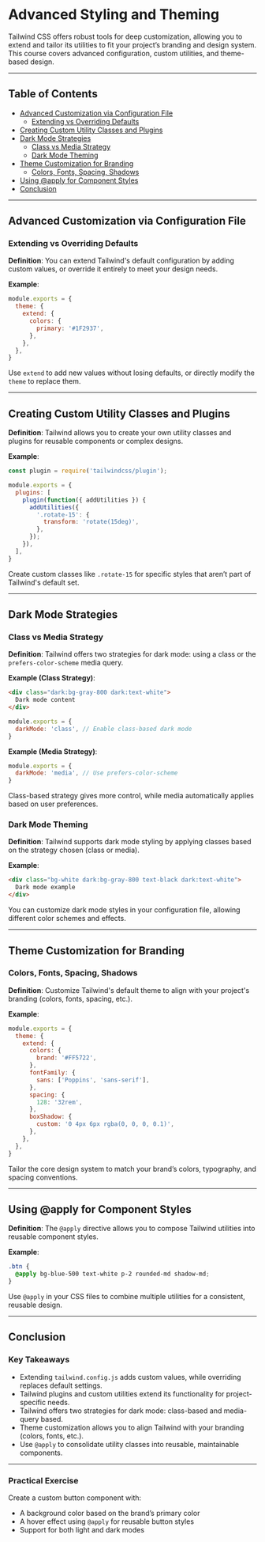 
# Advanced Styling and Theming

Tailwind CSS offers robust tools for deep customization, allowing you to extend and tailor its utilities to fit your project’s branding and design system. This course covers advanced configuration, custom utilities, and theme-based design.

---

## Table of Contents

- [Advanced Customization via Configuration File](#advanced-customization-via-configuration-file)
  - [Extending vs Overriding Defaults](#extending-vs-overriding-defaults)
- [Creating Custom Utility Classes and Plugins](#creating-custom-utility-classes-and-plugins)
- [Dark Mode Strategies](#dark-mode-strategies)
  - [Class vs Media Strategy](#class-vs-media-strategy)
  - [Dark Mode Theming](#dark-mode-theming)
- [Theme Customization for Branding](#theme-customization-for-branding)
  - [Colors, Fonts, Spacing, Shadows](#colors-fonts-spacing-shadows)
- [Using @apply for Component Styles](#using-apply-for-component-styles)
- [Conclusion](#conclusion)

---

## Advanced Customization via Configuration File

### Extending vs Overriding Defaults

**Definition**: You can extend Tailwind's default configuration by adding custom values, or override it entirely to meet your design needs.

**Example**:
```js
module.exports = {
  theme: {
    extend: {
      colors: {
        primary: '#1F2937',
      },
    },
  },
}
```

Use `extend` to add new values without losing defaults, or directly modify the `theme` to replace them.

---

## Creating Custom Utility Classes and Plugins

**Definition**: Tailwind allows you to create your own utility classes and plugins for reusable components or complex designs.

**Example**:
```js
const plugin = require('tailwindcss/plugin');

module.exports = {
  plugins: [
    plugin(function({ addUtilities }) {
      addUtilities({
        '.rotate-15': {
          transform: 'rotate(15deg)',
        },
      });
    }),
  ],
}
```

Create custom classes like `.rotate-15` for specific styles that aren’t part of Tailwind's default set.

---

## Dark Mode Strategies

### Class vs Media Strategy

**Definition**: Tailwind offers two strategies for dark mode: using a class or the `prefers-color-scheme` media query.

**Example (Class Strategy)**:
```html
<div class="dark:bg-gray-800 dark:text-white">
  Dark mode content
</div>
```
```js
module.exports = {
  darkMode: 'class', // Enable class-based dark mode
}
```

**Example (Media Strategy)**:
```js
module.exports = {
  darkMode: 'media', // Use prefers-color-scheme
}
```

Class-based strategy gives more control, while media automatically applies based on user preferences.

### Dark Mode Theming

**Definition**: Tailwind supports dark mode styling by applying classes based on the strategy chosen (class or media).

**Example**:
```html
<div class="bg-white dark:bg-gray-800 text-black dark:text-white">
  Dark mode example
</div>
```

You can customize dark mode styles in your configuration file, allowing different color schemes and effects.

---

## Theme Customization for Branding

### Colors, Fonts, Spacing, Shadows

**Definition**: Customize Tailwind's default theme to align with your project's branding (colors, fonts, spacing, etc.).

**Example**:
```js
module.exports = {
  theme: {
    extend: {
      colors: {
        brand: '#FF5722',
      },
      fontFamily: {
        sans: ['Poppins', 'sans-serif'],
      },
      spacing: {
        128: '32rem',
      },
      boxShadow: {
        custom: '0 4px 6px rgba(0, 0, 0, 0.1)',
      },
    },
  },
}
```

Tailor the core design system to match your brand’s colors, typography, and spacing conventions.

---

## Using @apply for Component Styles

**Definition**: The `@apply` directive allows you to compose Tailwind utilities into reusable component styles.

**Example**:
```css
.btn {
  @apply bg-blue-500 text-white p-2 rounded-md shadow-md;
}
```

Use `@apply` in your CSS files to combine multiple utilities for a consistent, reusable design.

---

## Conclusion

### Key Takeaways

- Extending `tailwind.config.js` adds custom values, while overriding replaces default settings.
- Tailwind plugins and custom utilities extend its functionality for project-specific needs.
- Tailwind offers two strategies for dark mode: class-based and media-query based.
- Theme customization allows you to align Tailwind with your branding (colors, fonts, etc.).
- Use `@apply` to consolidate utility classes into reusable, maintainable components.

---

### Practical Exercise

Create a custom button component with:
- A background color based on the brand’s primary color
- A hover effect using `@apply` for reusable button styles
- Support for both light and dark modes
